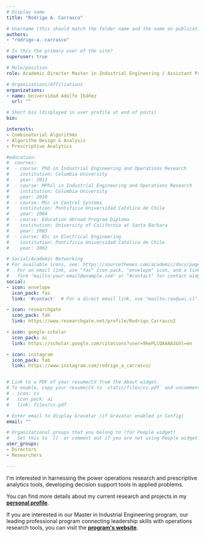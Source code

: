 ```yaml
---
# Display name
title: "Rodrigo A. Carrasco"

# Username (this should match the folder name and the name on publications)
authors:
- "rodrigo-a.-carrasco"

# Is this the primary user of the site?
superuser: true

# Role/position
role: Academic Director Master in Industrial Engineering / Assistant Professor

# Organizations/Affiliations
organizations:
- name: Universidad Adolfo Ibáñez
  url: ""

# Short bio (displayed in user profile at end of posts)
bio:

interests:
- Combinatorial Algorithms
- Algorithm Design & Analysis
- Prescriptive Analytics

#education:
#  courses:
#  - course: PhD in Industrial Engineering and Operations Research
#    institution: Columbia University
#    year: 2013
#  - course: MPhil in Industrial Engineering and Operations Research
#    institution: Columbia University
#    year: 2010
#  - course: MSc in Control Systems
#    institution: Pontificia Universidad Católica de Chile
#    year: 2004
#  - course: Education Abroad Program Diploma
#    institution: University of California at Santa Barbara
#    year: 2003
#  - course: BSc in Electrical Engineering
#    institution: Pontificia Universidad Católica de Chile
#    year: 2002

# Social/Academic Networking
# For available icons, see: https://sourcethemes.com/academic/docs/page-builder/#icons
#   For an email link, use "fas" icon pack, "envelope" icon, and a link in the
#   form "mailto:your-email@example.com" or "#contact" for contact widget.
social:
- icon: envelope
  icon_pack: fas
  link: '#contact'  # For a direct email link, use "mailto:rax@uai.cl".

- icon: researchgate
  icon_pack: fab
  link: https://www.researchgate.net/profile/Rodrigo_Carrasco2

- icon: google-scholar
  icon_pack: ai
  link: https://scholar.google.com/citations?user=9kePLCQAAAAJ&hl=en

- icon: instagram
  icon_pack: fab
  link: https://www.instagram.com/rodrigo_a_carrasco/


# Link to a PDF of your resume/CV from the About widget.
# To enable, copy your resume/CV to `static/files/cv.pdf` and uncomment the lines below.
# - icon: cv
#   icon_pack: ai
#   link: files/cv.pdf

# Enter email to display Gravatar (if Gravatar enabled in Config)
email: ""

# Organizational groups that you belong to (for People widget)
#   Set this to `[]` or comment out if you are not using People widget.
user_groups:
- Directors
- Researchers

---
```

I'm interested in harnessing the power operations research and prescriptive analytics tools, developing decision support tools in applied problems.

You can find more details about my current research and projects in my **[personal profile](/members/rodrigo-a.-carrasco/)**.

If you are interested in our Master in Industrial Engineering program, our leading professional program connecting leadership skills with operations research tools, you can visit the **[program's website](https://ingenieria.uai.cl/magister/magister-en-ingenieria-industrial/)**.
